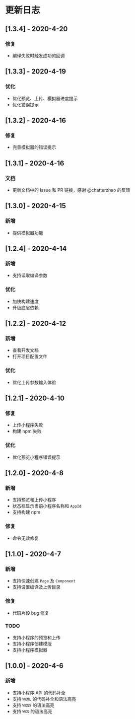 # 更新日志

## [1.3.4] - 2020-4-20
### 修复
- 编译失败时触发成功的回调

## [1.3.3] - 2020-4-19
### 优化
- 优化预览、上传、模拟器进度提示
- 优化错误提示

## [1.3.2] - 2020-4-16
### 修复
- 完善模拟器的错误提示

## [1.3.1] - 2020-4-16
### 文档
- 更新文档中的 Issue 和 PR 链接，感谢 @chatterzhao 的反馈

## [1.3.0] - 2020-4-15
### 新增
- 提供模拟器功能

## [1.2.4] - 2020-4-14
### 新增
- 支持读取编译参数
### 优化
- 加快构建速度
- 升级底层依赖

## [1.2.2] - 2020-4-12
### 新增
- 查看开发文档
- 打开项目配置文件
### 优化
- 优化上传参数输入体验

## [1.2.1] - 2020-4-10
### 修复
- 上传小程序失败
- 构建 npm 失败
### 优化
- 优化预览小程序错误提示

## [1.2.0] - 2020-4-8
### 新增
- 支持预览和上传小程序
- 状态栏显示当前小程序名称和 `AppId`
- 支持构建 npm

### 修复
- 命令无效修复

## [1.1.0] - 2020-4-7
### 新增
- 支持快速创建 `Page` 及 `Component`
- 支持设置编译及上传目录

### 修复
- 代码片段 bug 修复

### TODO
- 支持小程序的预览和上传
- 支持小程序创建模版
- 支持小程序模拟器

## [1.0.0] - 2020-4-6
### 新增
- 支持小程序 API 的代码补全
- 支持 `WXML` 的代码补全和语法高亮
- 支持 `WXSS` 的语法高亮
- 支持 `WXS` 的语法高亮

